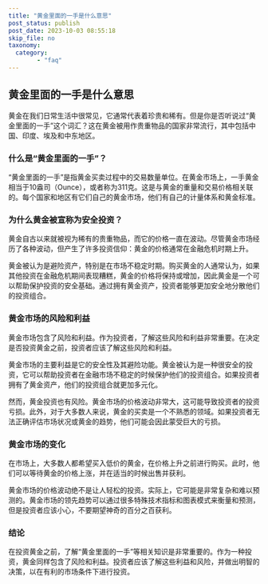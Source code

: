 ```yaml
---
title: "黄金里面的一手是什么意思"
post_status: publish
post_date: 2023-10-03 08:55:18
skip_file: no
taxonomy:
  category:
        - "faq"
---
```


## 黄金里面的一手是什么意思

黄金在我们日常生活中很常见，它通常代表着珍贵和稀有。但是你是否听说过“黄金里面的一手”这个词汇？这在黄金被用作贵重物品的国家非常流行，其中包括中国、印度、埃及和中东地区。

### 什么是“黄金里面的一手”？

“黄金里面的一手”是指黄金买卖过程中的交易数量单位。在黄金市场上，一手黄金相当于10盎司（Ounce），或者称为311克。这是与黄金的重量和交易价格相关联的。每个国家和地区有它们自己的黄金市场，他们有自己的计量体系和黄金标准。

### 为什么黄金被宣称为安全投资？

黄金自古以来就被视为稀有的贵重物品，而它的价格一直在波动。尽管黄金市场经历了各种波动，但产生了许多投资信仰：黄金的价格通常在金融危机时期上升。

黄金被认为是避险资产，特别是在市场不稳定时期。购买黄金的人通常认为，如果其他投资在金融危机期间表现糟糕，黄金的价格将保持或增加，因此黄金是一个可以帮助保护投资的安全基础。通过拥有黄金资产，投资者能够更加安全地分散他们的投资组合。

### 黄金市场的风险和利益

黄金市场包含了风险和利益。作为投资者，了解这些风险和利益非常重要。在决定是否投资黄金之前，投资者应该了解这些风险和利益。

黄金市场的主要利益是它的安全性及其避险功能。黄金被认为是一种很安全的投资，它可以帮助投资者在金融市场不稳定的时候保护他们的投资组合。如果投资者拥有了黄金资产，他们的投资组合就更加多元化。

然而，黄金投资也有风险。黄金市场的价格波动非常大，这可能导致投资者的投资亏损。此外，对于大多数人来说，黄金的买卖是一个不熟悉的领域。如果投资者无法正确评估市场状况或黄金的趋势，他们可能会因此蒙受巨大的亏损。

### 黄金市场的变化

在市场上，大多数人都希望买入低价的黄金，在价格上升之前进行购买。此时，他们可以等待黄金的价格上涨，并在适当的时候出售并获利。

黄金市场的价格波动绝不是让人轻松的投资。实际上，它可能是非常复杂和难以预测的。黄金市场的领先趋势可以通过很多特殊技术指标和图表模式来衡量和预测，但是投资者应该小心，不要期望神奇的百分之百获利。

### 结论

在投资黄金之前，了解“黄金里面的一手”等相关知识是非常重要的。作为一种投资，黄金同样包含了风险和利益。投资者应该了解这些利益和风险，并做出明智的决策，以在有利的市场条件下进行投资。
